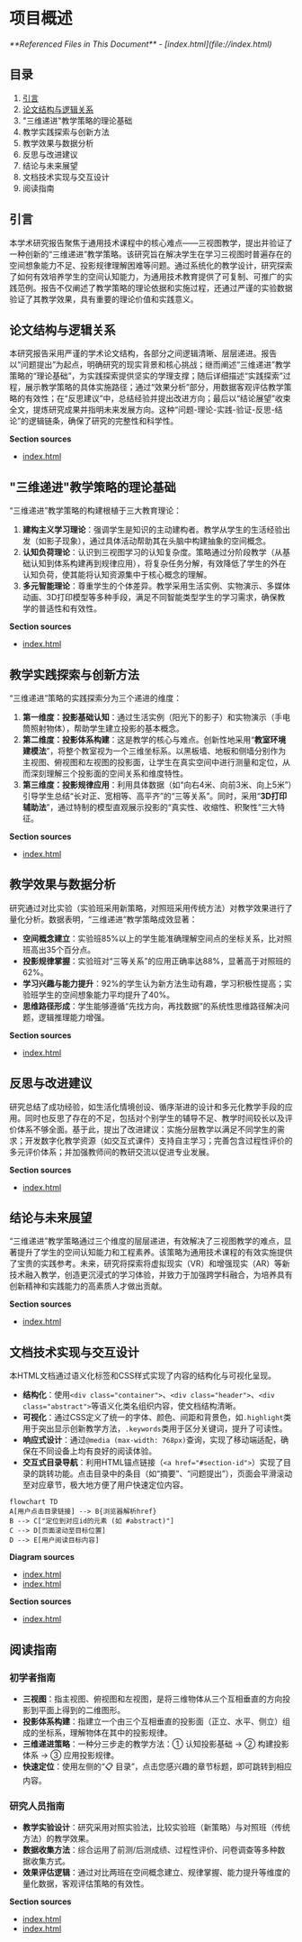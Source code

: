 # 项目概述

<cite>
**Referenced Files in This Document**   
- [index.html](file://index.html)
</cite>

## 目录
1. [引言](#引言)
2. [论文结构与逻辑关系](#论文结构与逻辑关系)
3. "三维递进"教学策略的理论基础
4. 教学实践探索与创新方法
5. 教学效果与数据分析
6. 反思与改进建议
7. 结论与未来展望
8. 文档技术实现与交互设计
9. 阅读指南

## 引言

本学术研究报告聚焦于通用技术课程中的核心难点——三视图教学，提出并验证了一种创新的“三维递进”教学策略。该研究旨在解决学生在学习三视图时普遍存在的空间想象能力不足、投影规律理解困难等问题。通过系统化的教学设计，研究探索了如何有效培养学生的空间认知能力，为通用技术教育提供了可复制、可推广的实践范例。报告不仅阐述了教学策略的理论依据和实施过程，还通过严谨的实验数据验证了其教学效果，具有重要的理论价值和实践意义。

## 论文结构与逻辑关系

本研究报告采用严谨的学术论文结构，各部分之间逻辑清晰、层层递进。报告以“问题提出”为起点，明确研究的现实背景和核心挑战；继而阐述“三维递进”教学策略的“理论基础”，为实践探索提供坚实的学理支撑；随后详细描述“实践探索”过程，展示教学策略的具体实施路径；通过“效果分析”部分，用数据客观评估教学策略的有效性；在“反思建议”中，总结经验并提出改进方向；最后以“结论展望”收束全文，提炼研究成果并指明未来发展方向。这种“问题-理论-实践-验证-反思-结论”的逻辑链条，确保了研究的完整性和科学性。

**Section sources**
- [index.html](file://index.html#L181-L197)

## "三维递进"教学策略的理论基础

“三维递进”教学策略的构建根植于三大教育理论：
1.  **建构主义学习理论**：强调学生是知识的主动建构者。教学从学生的生活经验出发（如影子现象），通过具体活动帮助其在头脑中构建抽象的空间概念。
2.  **认知负荷理论**：认识到三视图学习的认知复杂度。策略通过分阶段教学（从基础认知到体系构建再到规律应用），将复杂任务分解，有效降低了学生的外在认知负荷，使其能将认知资源集中于核心概念的理解。
3.  **多元智能理论**：尊重学生的个体差异。教学采用生活实例、实物演示、多媒体动画、3D打印模型等多种手段，满足不同智能类型学生的学习需求，确保教学的普适性和有效性。

**Section sources**
- [index.html](file://index.html#L209-L222)

## 教学实践探索与创新方法

“三维递进”策略的实践探索分为三个递进的维度：
1.  **第一维度：投影基础认知**：通过生活实例（阳光下的影子）和实物演示（手电筒照射物体），帮助学生建立投影的基本概念。
2.  **第二维度：投影体系构建**：这是教学的核心与难点。创新性地采用“**教室环境建模法**”，将整个教室视为一个三维坐标系。以黑板墙、地板和侧墙分别作为主视图、俯视图和左视图的投影面，让学生在真实空间中进行测量和定位，从而深刻理解三个投影面的空间关系和维度特性。
3.  **第三维度：投影规律应用**：利用具体数据（如“向右4米、向前3米、向上5米”）引导学生总结“长对正、宽相等、高平齐”的“三等关系”。同时，采用“**3D打印辅助法**”，通过特制的模型直观展示投影的“真实性、收缩性、积聚性”三大特征。

**Section sources**
- [index.html](file://index.html#L222-L263)

## 教学效果与数据分析

研究通过对比实验（实验班采用新策略，对照班采用传统方法）对教学效果进行了量化分析。数据表明，“三维递进”教学策略成效显著：
-   **空间概念建立**：实验班85%以上的学生能准确理解空间点的坐标关系，比对照班高出35个百分点。
-   **投影规律掌握**：实验班对“三等关系”的应用正确率达88%，显著高于对照班的62%。
-   **学习兴趣与能力提升**：92%的学生认为新方法生动有趣，学习积极性提高；实验班学生的空间想象能力平均提升了40%。
-   **思维路径形成**：学生能够遵循“先找方向，再找数据”的系统性思维路径解决问题，逻辑推理能力增强。

**Section sources**
- [index.html](file://index.html#L264-L298)

## 反思与改进建议

研究总结了成功经验，如生活化情境创设、循序渐进的设计和多元化教学手段的应用。同时也反思了存在的不足，包括对个别学生的辅导不足、教学时间较长以及评价体系不够全面。基于此，提出了改进建议：实施分层教学以满足不同学生的需求；开发数字化教学资源（如交互式课件）支持自主学习；完善包含过程性评价的多元评价体系；并加强教师间的教研交流以促进专业发展。

**Section sources**
- [index.html](file://index.html#L299-L315)

## 结论与未来展望

“三维递进”教学策略通过三个维度的层层递进，有效解决了三视图教学的难点，显著提升了学生的空间认知能力和工程素养。该策略为通用技术课程的有效实施提供了宝贵的实践参考。未来，研究将探索将虚拟现实（VR）和增强现实（AR）等新技术融入教学，创造更沉浸式的学习体验，并致力于加强跨学科融合，为培养具有创新精神和实践能力的高素质人才做出贡献。

**Section sources**
- [index.html](file://index.html#L316-L326)

## 文档技术实现与交互设计

本HTML文档通过语义化标签和CSS样式实现了内容的结构化与可视化呈现。
-   **结构化**：使用`<div class="container">`、`<div class="header">`、`<div class="abstract">`等语义化类名组织内容，使文档结构清晰。
-   **可视化**：通过CSS定义了统一的字体、颜色、间距和背景色，如`.highlight`类用于突出显示创新教学方法，`.keywords`类用于区分关键词，提升了可读性。
-   **响应式设计**：通过`@media (max-width: 768px)`查询，实现了移动端适配，确保在不同设备上均有良好的阅读体验。
-   **交互式目录导航**：利用HTML锚点链接（`<a href="#section-id">`）实现了目录的跳转功能。点击目录中的条目（如“摘要”、“问题提出”），页面会平滑滚动至对应章节，极大地方便了用户快速定位内容。

```mermaid
flowchart TD
A[用户点击目录链接] --> B{浏览器解析href}
B --> C["定位到对应id的元素 (如 #abstract)"]
C --> D[页面滚动至目标位置]
D --> E[用户阅读目标内容]
```

**Diagram sources**
- [index.html](file://index.html#L141-L181)
- [index.html](file://index.html#L181-L197)

**Section sources**
- [index.html](file://index.html#L141-L181)

## 阅读指南

### 初学者指南
-   **三视图**：指主视图、俯视图和左视图，是将三维物体从三个互相垂直的方向投影到平面上得到的二维图形。
-   **投影体系构建**：指建立一个由三个互相垂直的投影面（正立、水平、侧立）组成的坐标系，理解物体在其中的投影规律。
-   **三维递进策略**：一种分三步走的教学方法：① 认知投影基础 → ② 构建投影体系 → ③ 应用投影规律。
-   **快速定位**：使用左侧的“📋 目录”，点击您感兴趣的章节标题，即可跳转到相应内容。

### 研究人员指南
-   **教学实验设计**：研究采用对照实验法，比较实验班（新策略）与对照班（传统方法）的教学效果。
-   **数据收集方法**：综合运用了前测/后测成绩、过程性评价、问卷调查等多种数据收集方式。
-   **效果评估逻辑**：通过对比两班在空间概念建立、规律掌握、能力提升等维度的量化数据，客观评估策略的有效性。

**Section sources**
- [index.html](file://index.html#L181-L197)
- [index.html](file://index.html#L264-L298)